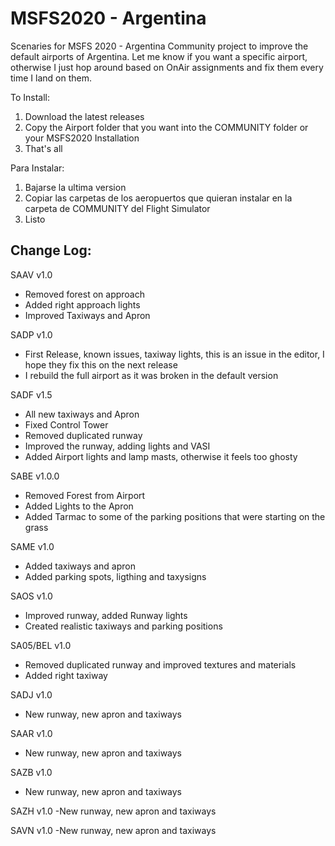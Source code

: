 # MSFS2020 - Argentina
Scenaries for MSFS 2020 - Argentina
Community project to improve the default airports of Argentina. Let me know if you want a specific airport, otherwise I just hop around based on OnAir assignments and fix them every time I land on them.

To Install:
1) Download the latest releases
2) Copy the Airport folder that you want into the COMMUNITY folder or your MSFS2020 Installation
3) That's all

Para Instalar:
1) Bajarse la ultima version
2) Copiar las carpetas de los aeropuertos que quieran instalar en la carpeta de COMMUNITY del Flight Simulator
3) Listo

Change Log:
-------------------------------------------------------------------------------------------------------------------------
SAAV v1.0
- Removed forest on approach
- Added right approach lights
- Improved Taxiways and Apron

SADP v1.0
- First Release, known issues, taxiway lights, this is an issue in the editor, I hope they fix this on the next release
- I rebuild the full airport as it was broken in the default version

SADF v1.5
- All new taxiways and Apron
- Fixed Control Tower
- Removed duplicated runway
- Improved the runway, adding lights and VASI
- Added Airport lights and lamp masts, otherwise it feels too ghosty

SABE v1.0.0
- Removed Forest from Airport
- Added Lights to the Apron
- Added Tarmac to some of the parking positions that were starting on the grass

SAME v1.0
- Added taxiways and apron
- Added parking spots, ligthing and taxysigns

SAOS v1.0
- Improved runway, added Runway lights
- Created realistic taxiways and parking positions

SA05/BEL v1.0
- Removed duplicated runway and improved textures and materials
- Added right taxiway

SADJ v1.0
- New runway, new apron and taxiways

SAAR v1.0
- New runway, new apron and taxiways

SAZB v1.0
- New runway, new apron and taxiways

SAZH v1.0
-New runway, new apron and taxiways

SAVN v1.0
-New runway, new apron and taxiways
